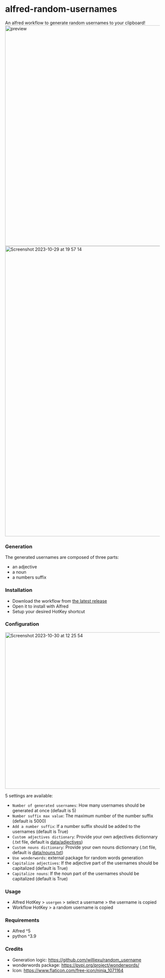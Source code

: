 # alfred-random-usernames
An alfred workflow to generate random usernames to your clipboard!
<img width="715" alt="preview" src="https://github.com/Alhuin/alfred-random-usernames/assets/29608747/e45cea86-49a9-4a2a-b37a-5156357edaae">
<img width="941" alt="Screenshot 2023-10-29 at 19 57 14" src="https://github.com/Alhuin/alfred-random-usernames/assets/29608747/f53a926b-561d-4368-8800-e4440560b8a0">

### Generation
The generated usernames are composed of three parts:
- an adjective
- a noun
- a numbers suffix

### Installation
- Download the workflow from [the latest release](https://github.com/Alhuin/alfred-random-usernames/releases/latest)
- Open it to install with Alfred
- Setup your desired HotKey shortcut

### Configuration
<img width="507" alt="Screenshot 2023-10-30 at 12 25 54" src="https://github.com/Alhuin/alfred-random-usernames/assets/29608747/ab493ccc-6ae2-4e29-ae3e-ae2c65af036e">

5 settings are available:
- `Number of generated usernames`: How many usernames should be generated at once (default is 5)
- `Number suffix max value`: The maximum number of the number suffix (default is 5000)
- `Add a number suffix`: If a number suffix should be added to the usernames (default is True)
- `Custom adjectives dictionary`: Provide your own adjectives dictionnary (.txt file, default is [data/adjectives](data/adjectives.txt))
- `Custom nouns dictionary`: Provide your own nouns dictionnary (.txt file, default is [data/nouns.txt](data/nouns.txt))
- `Use wonderwords`: external package for random words generation
- `Capitalize adjectives`: If the adjective part of the usernames should be capitalized (default is True)
- `Capitalize nouns`: If the noun part of the usernames should be capitalized (default is True)

### Usage
- Alfred HotKey > `usergen` > select a username > the username is copied
- Workflow HotKey > a random username is copied


### Requirements
- Alfred ^5
- python ^3.9

### Credits
- Generation logic: https://github.com/williexu/random_username
- wonderwords package: https://pypi.org/project/wonderwords/
- Icon: https://www.flaticon.com/free-icon/ninja_1071164
